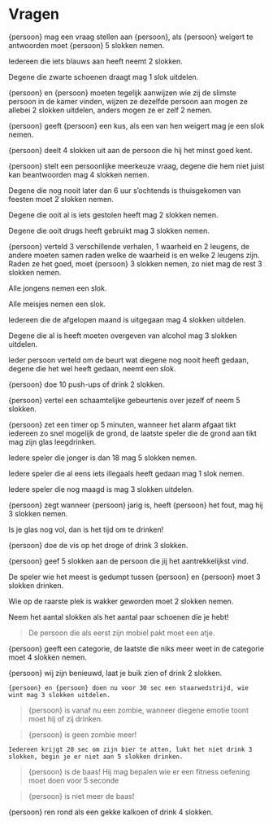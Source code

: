 # Vragen

{persoon} mag een vraag stellen aan {persoon}, als {persoon} weigert te antwoorden moet {persoon} 5 slokken nemen.

Iedereen die iets blauws aan heeft neemt 2 slokken.

Degene die zwarte schoenen draagt mag 1 slok uitdelen.

{persoon} en {persoon} moeten tegelijk aanwijzen wie zij de slimste persoon in de kamer vinden, wijzen ze dezelfde persoon aan mogen ze allebei 2 slokken uitdelen, anders mogen ze er zelf 2 nemen.

{persoon} geeft {persoon} een kus, als een van hen weigert mag je een slok nemen.

{persoon} deelt 4 slokken uit aan de persoon die hij het minst goed kent.

{persoon} stelt een persoonlijke meerkeuze vraag, degene die hem niet juist kan beantwoorden mag 4 slokken nemen.

Degene die nog nooit later dan 6 uur s’ochtends is thuisgekomen van feesten moet 2 slokken nemen.

Degene die ooit al is iets gestolen heeft mag 2 slokken nemen.

Degene die ooit drugs heeft gebruikt mag 3 slokken nemen.

{persoon} verteld 3 verschillende verhalen, 1 waarheid en 2 leugens, de andere moeten samen raden welke de waarheid is en welke 2 leugens zijn. Raden ze het goed, moet {persoon} 3 slokken nemen, zo niet mag de rest 3 slokken nemen.

Alle jongens nemen een slok.

Alle meisjes nemen een slok.

Iedereen die de afgelopen maand is uitgegaan mag 4 slokken uitdelen.

Degene die al is heeft moeten overgeven van alcohol mag 3 slokken uitdelen.

Ieder persoon verteld om de beurt wat diegene nog nooit heeft gedaan, degene die het wel heeft gedaan, neemt een slok.

{persoon} doe 10 push-ups of drink 2 slokken.

{persoon} vertel een schaamtelijke gebeurtenis over jezelf of neem 5 slokken.

{persoon} zet een timer op 5 minuten, wanneer het alarm afgaat tikt iedereen zo snel mogelijk de grond, de laatste speler die de grond aan tikt mag zijn glas leegdrinken.

Iedere speler die jonger is dan 18 mag 5 slokken nemen.

Iedere speler die al eens iets illegaals heeft gedaan mag 1 slok nemen.

Iedere speler die nog maagd is mag 3 slokken uitdelen.

{persoon} zegt wanneer {persoon} jarig is, heeft {persoon} het fout, mag hij 3 slokken nemen.

Is je glas nog vol, dan is het tijd om te drinken!

{persoon} doe de vis op het droge of drink 3 slokken.

{persoon} geef 5 slokken aan de persoon die jij het aantrekkelijkst vind.

De speler wie het meest is gedumpt tussen {persoon} en {persoon} moet 3 slokken drinken.

Wie op de raarste plek is wakker geworden moet 2 slokken nemen.

Neem het aantal slokken als het aantal paar schoenen die je hebt!

> De persoon die als eerst zijn mobiel pakt moet een atje.

{persoon} geeft een categorie, de laatste die niks meer weet in de categorie moet 4 slokken nemen.

{persoon} wij zijn benieuwd, laat je buik zien of drink 2 slokken.

`{persoon} en {persoon} doen nu voor 30 sec een staarwedstrijd, wie wint mag 3 slokken uitdelen.`

> {persoon} is vanaf nu een zombie, wanneer diegene emotie toont moet hij of zij drinken. 

> {persoon} is geen zombie meer!

`Iedereen krijgt 20 sec om zijn bier te atten, lukt het niet drink 3 slokken, begin je er niet aan 5 slokken drinken.`

>{persoon} is de baas! Hij mag bepalen wie er een fitness oefening moet doen voor 5 seconde

>{persoon} is niet meer de baas!

{persoon} ren rond als een gekke kalkoen of drink 4 slokken.







